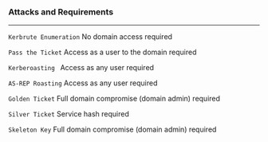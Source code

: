 ### Attacks and Requirements

---

`Kerbrute Enumeration` 
No domain access required 

`Pass the Ticket` 
Access as a user to the domain required

`Kerberoasting `
Access as any user required

`AS-REP Roasting`
Access as any user required  

`Golden Ticket`
Full domain compromise (domain admin) required 

`Silver Ticket`
Service hash required 

`Skeleton Key`
Full domain compromise (domain admin) required